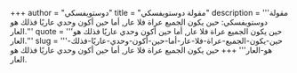 +++
author = "دوستويفسكي"
title = "مقولة دوستويفسكي"
description = '''مقولة دوستويفسكي: حين يكون الجميع عراة فلا عار, أما حين أكون وحدي عاريًا فذلك هو العار.'''
quote = '''حين يكون الجميع عراة فلا عار, أما حين أكون وحدي عاريًا فذلك هو العار.'''
slug = '''حين-يكون-الجميع-عراة-فلا-عار-أما-حين-أكون-وحدي-عاريًا-فذلك-هو-العار'''
+++
حين يكون الجميع عراة فلا عار, أما حين أكون وحدي عاريًا فذلك هو العار.
